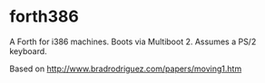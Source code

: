 forth386
========

A Forth for i386 machines. Boots via Multiboot 2. Assumes a PS/2 keyboard.

Based on http://www.bradrodriguez.com/papers/moving1.htm
